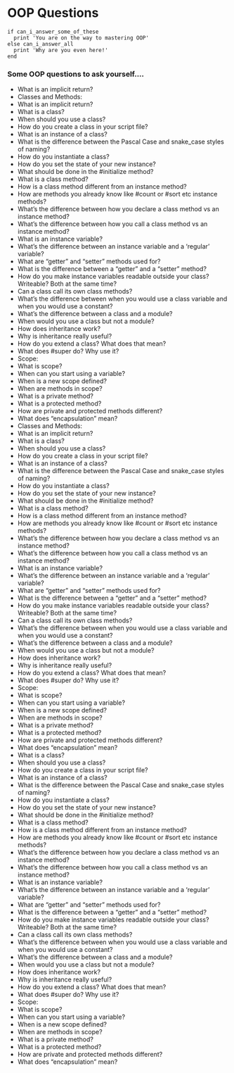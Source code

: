 # OOP Questions

```script
if can_i_answer_some_of_these
  print 'You are on the way to mastering OOP'
else can_i_answer_all
  print 'Why are you even here!'
end
```

### Some OOP questions to ask yourself....
- What is an implicit return?
- Classes and Methods:
- What is an implicit return?
- What is a class?
- When should you use a class?
- How do you create a class in your script file?
- What is an instance of a class?
- What is the difference between the Pascal Case and snake_case styles of naming?
- How do you instantiate a class?
- How do you set the state of your new instance?
- What should be done in the #initialize method?
- What is a class method?
- How is a class method different from an instance method?
- How are methods you already know like #count or #sort etc instance methods?
- What’s the difference between how you declare a class method vs an instance method?
- What’s the difference between how you call a class method vs an instance method?
- What is an instance variable?
- What’s the difference between an instance variable and a ‘regular’ variable?
- What are “getter” and “setter” methods used for?
- What is the difference between a “getter” and a “setter” method?
- How do you make instance variables readable outside your class? Writeable? Both at the same time?
- Can a class call its own class methods?
- What’s the difference between when you would use a class variable and when you would use a constant?
- What’s the difference between a class and a module?
- When would you use a class but not a module?
- How does inheritance work?
- Why is inheritance really useful?
- How do you extend a class? What does that mean?
- What does #super do? Why use it?
- Scope:
- What is scope?
- When can you start using a variable?
- When is a new scope defined?
- When are methods in scope?
- What is a private method?
- What is a protected method?
- How are private and protected methods different?
- What does “encapsulation” mean?
- Classes and Methods:
- What is an implicit return?
- What is a class?
- When should you use a class?
- How do you create a class in your script file?
- What is an instance of a class?
- What is the difference between the Pascal Case and snake_case styles of naming?
- How do you instantiate a class?
- How do you set the state of your new instance?
- What should be done in the #initialize method?
- What is a class method?
- How is a class method different from an instance method?
- How are methods you already know like #count or #sort etc instance methods?
- What’s the difference between how you declare a class method vs an instance method?
- What’s the difference between how you call a class method vs an instance method?
- What is an instance variable?
- What’s the difference between an instance variable and a ‘regular’ variable?
- What are “getter” and “setter” methods used for?
- What is the difference between a “getter” and a “setter” method?
- How do you make instance variables readable outside your class? Writeable? Both at the same time?
- Can a class call its own class methods?
- What’s the difference between when you would use a class variable and when you would use a constant?
- What’s the difference between a class and a module?
- When would you use a class but not a module?
- How does inheritance work?
- Why is inheritance really useful?
- How do you extend a class? What does that mean?
- What does #super do? Why use it?
- Scope:
- What is scope?
- When can you start using a variable?
- When is a new scope defined?
- When are methods in scope?
- What is a private method?
- What is a protected method?
- How are private and protected methods different?
- What does “encapsulation” mean?
- What is a class?
- When should you use a class?
- How do you create a class in your script file?
- What is an instance of a class?
- What is the difference between the Pascal Case and snake_case styles of naming?
- How do you instantiate a class?
- How do you set the state of your new instance?
- What should be done in the #initialize method?
- What is a class method?
- How is a class method different from an instance method?
- How are methods you already know like #count or #sort etc instance methods?
- What’s the difference between how you declare a class method vs an instance method?
- What’s the difference between how you call a class method vs an instance method?
- What is an instance variable?
- What’s the difference between an instance variable and a ‘regular’ variable?
- What are “getter” and “setter” methods used for?
- What is the difference between a “getter” and a “setter” method?
- How do you make instance variables readable outside your class? Writeable? Both at the same time?
- Can a class call its own class methods?
- What’s the difference between when you would use a class variable and when you would use a constant?
- What’s the difference between a class and a module?
- When would you use a class but not a module?
- How does inheritance work?
- Why is inheritance really useful?
- How do you extend a class? What does that mean?
- What does #super do? Why use it?
- Scope:
- What is scope?
- When can you start using a variable?
- When is a new scope defined?
- When are methods in scope?
- What is a private method?
- What is a protected method?
- How are private and protected methods different?
- What does “encapsulation” mean?